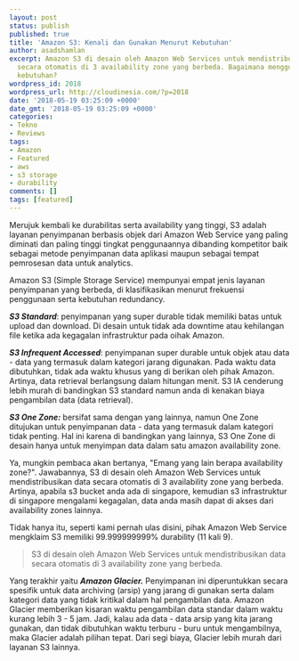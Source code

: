 ```yaml
---
layout: post
status: publish
published: true
title: 'Amazon S3: Kenali dan Gunakan Menurut Kebutuhan'
author: asadshamlan
excerpt: Amazon S3 di desain oleh Amazon Web Services untuk mendistribusikan data
  secara otomatis di 3 availability zone yang berbeda. Bagaimana menggunakan menurut
  kebutuhan?
wordpress_id: 2018
wordpress_url: http://cloudinesia.com/?p=2018
date: '2018-05-19 03:25:09 +0000'
date_gmt: '2018-05-19 03:25:09 +0000'
categories:
- Tekno
- Reviews
tags:
- Amazon
- Featured
- aws
- s3 storage
- durability
comments: []
tags: [featured]
---
```

<p>Merujuk kembali ke durabilitas serta availability yang tinggi, S3 adalah layanan penyimpanan berbasis objek dari Amazon Web Service yang paling diminati dan paling tinggi tingkat penggunaannya dibanding kompetitor baik sebagai metode penyimpanan data aplikasi maupun sebagai tempat pemrosesan data untuk analytics.</p>
<p>Amazon S3 (Simple Storage Service) mempunyai empat jenis layanan penyimpanan yang berbeda, di klasifikasikan menurut frekuensi penggunaan serta kebutuhan redundancy.</p>
<p><em><strong>S3 Standard</strong></em>: penyimpanan yang super durable tidak memiliki batas untuk upload dan download. Di desain untuk tidak ada downtime atau kehilangan file ketika ada kegagalan infrastruktur pada oihak Amazon.</p>
<p><em><strong>S3 Infrequent Accessed</strong></em>: penyimpanan super durable untuk objek atau data - data yang termasuk dalam kategori jarang digunakan. Pada waktu data dibutuhkan, tidak ada waktu khusus yang di berikan oleh pihak Amazon. Artinya, data retrieval berlangsung dalam hitungan menit. S3 IA cenderung lebih murah di bandingkan S3 standard namun anda di kenakan biaya pengambilan data (data retrieval).</p>
<p><em><strong>S3 One Zone:</strong></em> bersifat sama dengan yang lainnya, namun One Zone ditujukan untuk penyimpanan data - data yang termasuk dalam kategori tidak penting. Hal ini karena di bandingkan yang lainnya, S3 One Zone di desain hanya untuk menyimpan data dalam satu amazon availability zone.</p>
<p>Ya, mungkin pembaca akan bertanya, "Emang yang lain berapa availability zone?". Jawabannya, S3 di desain oleh Amazon Web Services untuk mendistribusikan data secara otomatis di 3 availability zone yang berbeda. Artinya, apabila s3 bucket anda ada di singapore, kemudian s3 infrastruktur di singapore mengalami kegagalan, data anda masih dapat di akses dari availability zones lainnya.</p>
<p>Tidak hanya itu, seperti kami pernah ulas disini, pihak Amazon Web Service mengklaim S3 memiliki 99.999999999% durability (11 kali 9).</p>
<blockquote><p>S3 di desain oleh Amazon Web Services untuk mendistribusikan data secara otomatis di 3 availability zone yang berbeda.</p></blockquote>
<p>Yang terakhir yaitu <em><strong>Amazon Glacier.</strong></em> Penyimpanan ini diperuntukkan secara spesifik untuk data archiving (arsip) yang jarang di gunakan serta dalam kategori data yang tidak kritikal dalam hal pengambilan data. Amazon Glacier memberikan kisaran waktu pengambilan data standar dalam waktu kurang lebih 3 - 5 jam. Jadi, kalau ada data - data arsip yang kita jarang gunakan, dan tidak dibutuhkan waktu terburu - buru untuk mengambilnya, maka Glacier adalah pilihan tepat. Dari segi biaya, Glacier lebih murah dari layanan S3 lainnya.</p>
